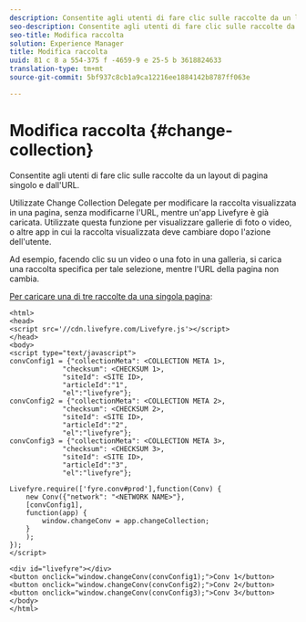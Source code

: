 ```yaml
---
description: Consentite agli utenti di fare clic sulle raccolte da un layout di pagina singolo e dall'URL.
seo-description: Consentite agli utenti di fare clic sulle raccolte da un layout di pagina singolo e dall'URL.
seo-title: Modifica raccolta
solution: Experience Manager
title: Modifica raccolta
uuid: 81 c 8 a 554-375 f -4659-9 e 25-5 b 3618824633
translation-type: tm+mt
source-git-commit: 5bf937c8cb1a9ca12216ee1884142b8787ff063e

---
```



# Modifica raccolta {#change-collection}

Consentite agli utenti di fare clic sulle raccolte da un layout di pagina singolo e dall&#39;URL.

Utilizzate Change Collection Delegate per modificare la raccolta visualizzata in una pagina, senza modificarne l&#39;URL, mentre un&#39;app Livefyre è già caricata. Utilizzate questa funzione per visualizzare gallerie di foto o video, o altre app in cui la raccolta visualizzata deve cambiare dopo l&#39;azione dell&#39;utente.

Ad esempio, facendo clic su un video o una foto in una galleria, si carica una raccolta specifica per tale selezione, mentre l&#39;URL della pagina non cambia.

[Per caricare una di tre raccolte da una singola pagina](../c-advanced-topics/t-display-comment-count.md#t_display_comment_count):

```
<html> 
<head> 
<script src='//cdn.livefyre.com/Livefyre.js'></script> 
</head> 
<body> 
<script type="text/javascript"> 
convConfig1 = {"collectionMeta": <COLLECTION META 1>, 
             "checksum": <CHECKSUM 1>, 
             "siteId": <SITE ID>, 
             "articleId":"1", 
             "el":"livefyre"}; 
convConfig2 = {"collectionMeta": <COLLECTION META 2>, 
             "checksum": <CHECKSUM 2>, 
             "siteId": <SITE ID>, 
             "articleId":"2", 
             "el":"livefyre"}; 
convConfig3 = {"collectionMeta": <COLLECTION META 3>, 
             "checksum": <CHECKSUM 3>, 
             "siteId": <SITE ID>, 
             "articleId":"3", 
             "el":"livefyre"}; 
  
Livefyre.require(['fyre.conv#prod'],function(Conv) { 
    new Conv({"network": "<NETWORK NAME>"}, 
    [convConfig1], 
    function(app) {  
        window.changeConv = app.changeCollection; 
    } 
    ); 
}); 
</script> 
  
<div id="livefyre"></div> 
<button onclick="window.changeConv(convConfig1);">Conv 1</button> 
<button onclick="window.changeConv(convConfig2);">Conv 2</button> 
<button onclick="window.changeConv(convConfig3);">Conv 3</button> 
</body> 
</html>
```
